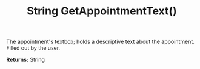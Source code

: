 ﻿---
uid: crmscript_ref_NSAppointmentSyncData_GetAppointmentText
title: String GetAppointmentText()
intellisense: NSAppointmentSyncData.GetAppointmentText
keywords: NSAppointmentSyncData, GetAppointmentText
so.topic: reference
---

The appointment's textbox; holds a descriptive text about the appointment. Filled out by the user.

**Returns:** String


